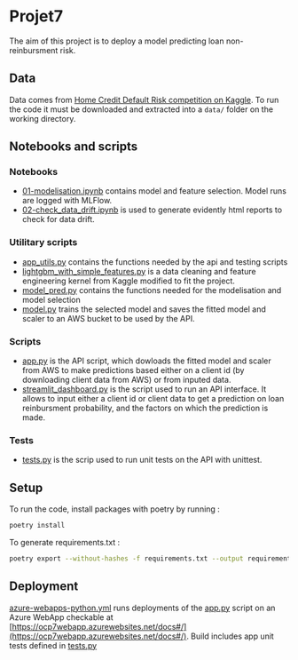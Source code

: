 # Projet7
The aim of this project is to deploy a model predicting loan non-reinbursment risk.

## Data
Data comes from [Home Credit Default Risk competition on Kaggle](https://www.kaggle.com/c/home-credit-default-risk/data). To run the code it must be downloaded and extracted into a `data/` folder on the working directory.

## Notebooks and scripts

### Notebooks
- [01-modelisation.ipynb](notebooks/01-modelisation.ipynb) contains model and feature selection. Model runs are logged with MLFlow.
- [02-check_data_drift.ipynb](notebooks/02-check_data_drift.ipynb) is used to generate evidently html reports to check for data drift.

### Utilitary scripts
- [app_utils.py](src/app_utils.py) contains the functions needed by the api and testing scripts
- [lightgbm_with_simple_features.py](src/lightgbm_with_simple_features.py) is a data cleaning and feature engineering kernel from Kaggle modified to fit the project.
- [model_pred.py](src/model_prep.py) contains the functions needed for the modelisation and model selection
- [model.py](src/model.py) trains the selected model and saves the fitted model and scaler to an AWS bucket to be used by the API.

### Scripts
- [app.py](app.py) is the API script, which dowloads the fitted model and scaler from AWS to make predictions based either on a client id (by downloading client data from AWS) or from inputed data.
- [streamlit_dashboard.py](streamlit_dashboard.py) is the script used to run an API interface. It allows to input either a client id or client data to get a prediction on loan reinbursment probability, and the factors on which the prediction is made.

### Tests
- [tests.py](tests/tests.py) is the scrip used to run unit tests on the API with unittest.

## Setup
To run the code, install packages with poetry by running :
```bash
poetry install
```

To generate requirements.txt :
```bash
poetry export --without-hashes -f requirements.txt --output requirements.txt
```

## Deployment
[azure-webapps-python.yml](.github/workflows/azure-webapps-python.yml) runs deployments of the [app.py](app.py) script on an Azure WebApp checkable at [https://ocp7webapp.azurewebsites.net/docs#/](https://ocp7webapp.azurewebsites.net/docs#/). Build includes app unit tests defined in [tests.py](tests/tests.py)